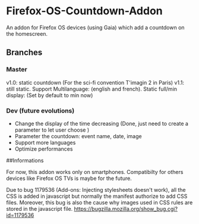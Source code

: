 # Firefox-OS-Countdown-Addon
An addon for Firefox OS devices (using Gaia) which add a countdown on the homescreen.

## Branches

### Master
v1.0: static countdown (For the sci-fi convention T'imagin 2 in Paris)
v1.1: still static. Support Multilanguage: (english and french). Static full/min display: (Set by default to min now)

### Dev (future evolutions)
- Change the display of the time decreasing (Done, just need to create a parameter to let user choose )
- Parameter the countdown: event name, date, image
- Support more languages
- Optimize performances

##Informations

For now, this addon works only on smartphones. Compatibilty for others devices like Firefox OS TVs is maybe for the future.

Due to bug 1179536 (Add-ons: Injecting stylesheets doesn't work), all the CSS is added in javascript but normally the manifest authorize to add CSS files. Moreover, this bug is also the cause why images used in CSS rules are stored in the javascript file.
https://bugzilla.mozilla.org/show_bug.cgi?id=1179536